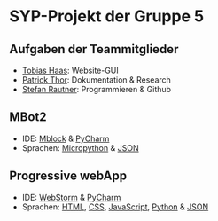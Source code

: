 
# SYP-Projekt der Gruppe 5
## Aufgaben der Teammitglieder
- [Tobias Haas](https://github.com/HazeAT): Website-GUI<br>
- [Patrick Thor](https://github.com/Patho2005Thorick): Dokumentation & Research<br>
- [Stefan Rautner](https://github.com/StefanRautner): Programmieren & Github<br>

## MBot2
- IDE: [Mblock](https://s.mblock.cc/download/pc-windows) & [PyCharm](https://www.jetbrains.com/de-de/pycharm/download/download-thanks.html)<br>
- Sprachen: [Micropython](https://docs.micropython.org/en/latest/) & [JSON](https://www.json.org/json-de.html)

## Progressive webApp
- IDE: [WebStorm](https://www.jetbrains.com/de-de/webstorm/download/download-thanks.html) & [PyCharm](https://www.jetbrains.com/de-de/pycharm/download/download-thanks.html)<br>
- Sprachen: [HTML](https://wiki.selfhtml.org/wiki/HTML), [CSS](https://wiki.selfhtml.org/wiki/CSS), [JavaScript](https://wiki.selfhtml.org/wiki/JavaScript), [Python](https://www.python.org/doc/) & [JSON](https://www.json.org/json-de.html)
